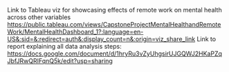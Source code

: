 Link to Tableau viz for showcasing effects of remote work on mental health across other variables
https://public.tableau.com/views/CapstoneProjectMentalHealthandRemoteWork/MentalHealthDashboard_1?:language=en-US&:sid=&:redirect=auth&:display_count=n&:origin=viz_share_link
Link to report explaining all data analysis steps: https://docs.google.com/document/d/1hryRu3vZyUhgsirUJGQWJ2HKaPZqJbfJRwQRIFqnQ5k/edit?usp=sharing
